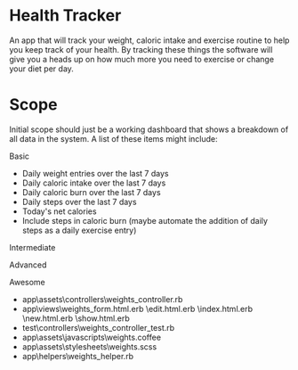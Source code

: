 # Health Tracker

An app that will track your weight, caloric intake and exercise routine to help you keep track of your health.  By tracking these things the software will give you a heads up on how much more you need to exercise or change your diet per day.

# Scope

Initial scope should just be a working dashboard that shows a breakdown of all data in the system.  A list of these items might include:

Basic
- Daily weight entries over the last 7 days
- Daily caloric intake over the last 7 days
- Daily caloric burn over the last 7 days
- Daily steps over the last 7 days
- Today's net calories
- Include steps in caloric burn (maybe automate the addition of daily steps as a daily exercise entry)

Intermediate

Advanced

Awesome




- app\assets\controllers\weights_controller.rb
- app\views\weights\_form.html.erb
                   \edit.html.erb
                   \index.html.erb
                   \new.html.erb
                   \show.html.erb
- test\controllers\weights_controller_test.rb
- app\assets\javascripts\weights.coffee
- app\assets\stylesheets\weights.scss
- app\helpers\weights_helper.rb
